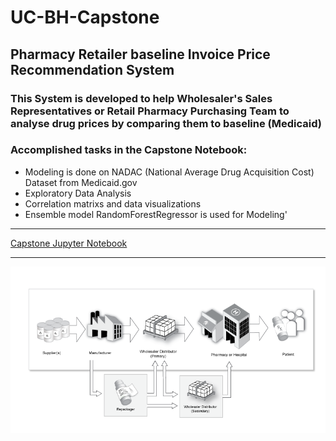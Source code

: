# UC-BH-Capstone
## Pharmacy Retailer baseline Invoice Price Recommendation System
### This System is developed to help Wholesaler's Sales Representatives or Retail Pharmacy Purchasing Team to analyse drug prices by comparing them to baseline (Medicaid)
### Accomplished tasks in the Capstone Notebook:  
 * Modeling is done on NADAC (National Average Drug Acquisition Cost) Dataset from Medicaid.gov
 * Exploratory Data Analysis
 * Correlation matrixs and data visualizations 
 *  Ensemble model RandomForestRegressor is used for Modeling'
 - - - -
[Capstone Jupyter Notebook](https://github.com/rajsandilya/Capstone/blob/main/Capstone.ipynb)
- - - -
![picture alt](https://github.com/rajsandilya/Capstone/blob/main/images/drug_supply_chain.png "Pharmacy buyer prices")